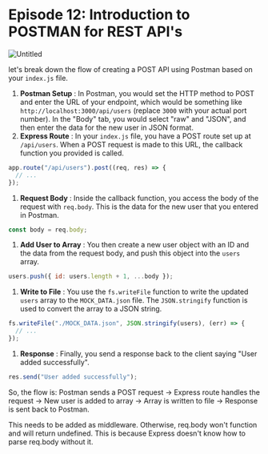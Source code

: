 # Episode 12: Introduction to POSTMAN for REST API's

![Untitled](https://prod-files-secure.s3.us-west-2.amazonaws.com/21748c7e-09fb-4d2d-b1f8-06b9ee47f39c/c8aa15bd-4dc3-4008-8d3b-a762eb7d588f/Untitled.png)

let's break down the flow of creating a POST API using Postman based on your `index.js` file.

1. **Postman Setup** : In Postman, you would set the HTTP method to POST and enter the URL of your endpoint, which would be something like `http://localhost:3000/api/users` (replace `3000` with your actual port number). In the "Body" tab, you would select "raw" and "JSON", and then enter the data for the new user in JSON format.
2. **Express Route** : In your `index.js` file, you have a POST route set up at `/api/users`. When a POST request is made to this URL, the callback function you provided is called.

```jsx
app.route("/api/users").post((req, res) => {
  // ...
});
```

1. **Request Body** : Inside the callback function, you access the body of the request with `req.body`. This is the data for the new user that you entered in Postman.

```jsx
const body = req.body;
```

1. **Add User to Array** : You then create a new user object with an ID and the data from the request body, and push this object into the `users` array.

```jsx
users.push({ id: users.length + 1, ...body });
```

1. **Write to File** : You use the `fs.writeFile` function to write the updated `users` array to the `MOCK_DATA.json` file. The `JSON.stringify` function is used to convert the array to a JSON string.

```jsx
fs.writeFile("./MOCK_DATA.json", JSON.stringify(users), (err) => {
  // ...
});
```

1. **Response** : Finally, you send a response back to the client saying "User added successfully".

```jsx
res.send("User added successfully");
```

So, the flow is: Postman sends a POST request -> Express route handles the request -> New user is added to array -> Array is written to file -> Response is sent back to Postman.

This needs to be added as middleware. Otherwise, req.body won't function and will return undefined. This is because Express doesn't know how to parse req.body without it.
